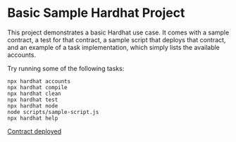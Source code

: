 # Basic Sample Hardhat Project

This project demonstrates a basic Hardhat use case. It comes with a sample contract, a test for that contract, a sample script that deploys that contract, and an example of a task implementation, which simply lists the available accounts.

Try running some of the following tasks:

```shell
npx hardhat accounts
npx hardhat compile
npx hardhat clean
npx hardhat test
npx hardhat node
node scripts/sample-script.js
npx hardhat help
```

[Contract deployed](https://rinkeby.etherscan.io/tx/0xd920386fbf652d79890a098388df22462ed18df2d31664f400bd0da41c0d6e8c)
